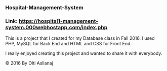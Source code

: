### Hospital-Management-System

### Link: https://hospital1-management-system.000webhostapp.com/index.php

This is a project that I created for my Database class in Fall 2016. I used PHP, MySQL for Back End and HTML and CSS for Front End.

I really enjoyed creating this project and wanted to share it with everybody.

© 2016  By Olti Asllanaj


